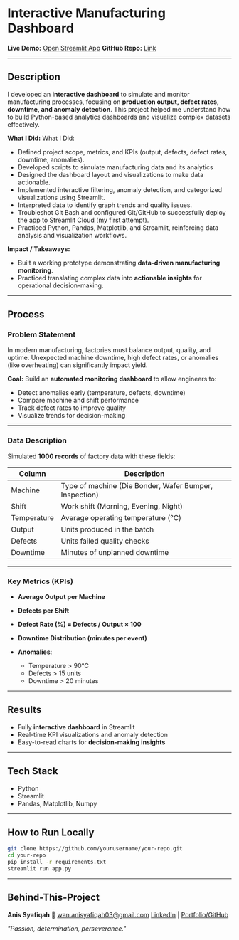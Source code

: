 # Interactive Manufacturing Dashboard

**Live Demo:** [Open Streamlit App](https://automated-manufacturing-monitoring-anis-mini-project.streamlit.app/)
**GitHub Repo:** [Link](https://github.com/anisyaf/automated-manufacturing-monitoring---anis-mini-project/blob/main/dashboard.py)

---

## Description

I developed an **interactive dashboard** to simulate and monitor manufacturing processes, focusing on **production output, defect rates, downtime, and anomaly detection**. This project helped me understand how to build Python-based analytics dashboards and visualize complex datasets effectively.

**What I Did:**
What I Did:

* Defined project scope, metrics, and KPIs (output, defects, defect rates, downtime, anomalies).
* Developed scripts to simulate manufacturing data and its analytics
* Designed the dashboard layout and visualizations to make data actionable.
* Implemented interactive filtering, anomaly detection, and categorized visualizations using Streamlit.
* Interpreted data to identify graph trends and quality issues.
* Troubleshot Git Bash and configured Git/GitHub to successfully deploy the app to Streamlit Cloud (my first attempt).
* Practiced Python, Pandas, Matplotlib, and Streamlit, reinforcing data analysis and visualization workflows.

**Impact / Takeaways:**

* Built a working prototype demonstrating **data-driven manufacturing monitoring**.
* Practiced translating complex data into **actionable insights** for operational decision-making.

---

## Process

### Problem Statement

In modern manufacturing, factories must balance output, quality, and uptime. Unexpected machine downtime, high defect rates, or anomalies (like overheating) can significantly impact yield.

**Goal:** Build an **automated monitoring dashboard** to allow engineers to:

* Detect anomalies early (temperature, defects, downtime)
* Compare machine and shift performance
* Track defect rates to improve quality
* Visualize trends for decision-making

---

### Data Description

Simulated **1000 records** of factory data with these fields:

| Column      | Description                                            |
| ----------- | ------------------------------------------------------ |
| Machine     | Type of machine (Die Bonder, Wafer Bumper, Inspection) |
| Shift       | Work shift (Morning, Evening, Night)                   |
| Temperature | Average operating temperature (°C)                     |
| Output      | Units produced in the batch                            |
| Defects     | Units failed quality checks                            |
| Downtime    | Minutes of unplanned downtime                          |

---

### Key Metrics (KPIs)

* **Average Output per Machine**
* **Defects per Shift**
* **Defect Rate (%) = Defects / Output × 100**
* **Downtime Distribution (minutes per event)**
* **Anomalies**:

  * Temperature > 90°C
  * Defects > 15 units
  * Downtime > 20 minutes

---

## Results

* Fully **interactive dashboard** in Streamlit
* Real-time KPI visualizations and anomaly detection
* Easy-to-read charts for **decision-making insights**

---

## Tech Stack

* Python
* Streamlit
* Pandas, Matplotlib, Numpy

---

## How to Run Locally

```bash
git clone https://github.com/yourusername/your-repo.git
cd your-repo
pip install -r requirements.txt
streamlit run app.py
```

---

## Behind-This-Project

**Anis Syafiqah**
📧 [wan.anisyafiqah03@gmail.com](mailto:wan.anisyafiqah03@gmail.com)
[LinkedIn](https://www.linkedin.com/in/wananisyafiqah/) | [Portfolio/GitHub](https://github.com/anisyaf)

*"Passion, determination, perseverance."*

